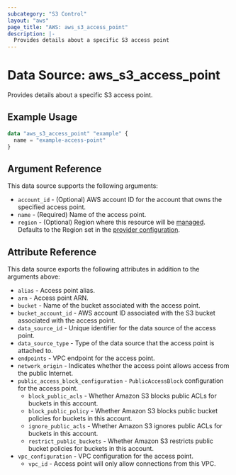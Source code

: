 ```yaml
---
subcategory: "S3 Control"
layout: "aws"
page_title: "AWS: aws_s3_access_point"
description: |-
  Provides details about a specific S3 access point
---
```


# Data Source: aws_s3_access_point

Provides details about a specific S3 access point.

## Example Usage

```terraform
data "aws_s3_access_point" "example" {
  name = "example-access-point"
}
```

## Argument Reference

This data source supports the following arguments:

* `account_id` - (Optional) AWS account ID for the account that owns the specified access point.
* `name` - (Required) Name of the access point.
* `region` - (Optional) Region where this resource will be [managed](https://docs.aws.amazon.com/general/latest/gr/rande.html#regional-endpoints). Defaults to the Region set in the [provider configuration](https://registry.terraform.io/providers/hashicorp/aws/latest/docs#aws-configuration-reference).

## Attribute Reference

This data source exports the following attributes in addition to the arguments above:

* `alias` - Access point alias.
* `arn` - Access point ARN.
* `bucket` - Name of the bucket associated with the access point.
* `bucket_account_id` - AWS account ID associated with the S3 bucket associated with the access point.
* `data_source_id` - Unique identifier for the data source of the access point.
* `data_source_type` - Type of the data source that the access point is attached to.
* `endpoints` - VPC endpoint for the access point.
* `network_origin` - Indicates whether the access point allows access from the public Internet.
* `public_access_block_configuration` - `PublicAccessBlock` configuration for the access point.
    * `block_public_acls` - Whether Amazon S3 blocks public ACLs for buckets in this account.
    * `block_public_policy` - Whether Amazon S3 blocks public bucket policies for buckets in this account.
    * `ignore_public_acls` - Whether Amazon S3 ignores public ACLs for buckets in this account.
    * `restrict_public_buckets` - Whether Amazon S3 restricts public bucket policies for buckets in this account.
* `vpc_configuration` - VPC configuration for the access point.
    * `vpc_id` - Access point will only allow connections from this VPC.
